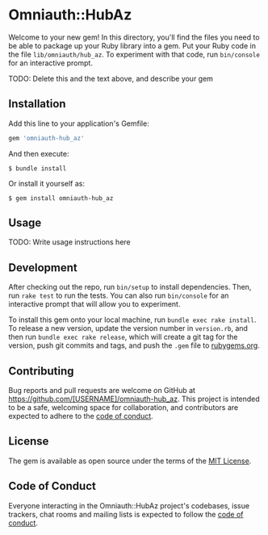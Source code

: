 # Omniauth::HubAz

Welcome to your new gem! In this directory, you'll find the files you need to be able to package up your Ruby library into a gem. Put your Ruby code in the file `lib/omniauth/hub_az`. To experiment with that code, run `bin/console` for an interactive prompt.

TODO: Delete this and the text above, and describe your gem

## Installation

Add this line to your application's Gemfile:

```ruby
gem 'omniauth-hub_az'
```

And then execute:

    $ bundle install

Or install it yourself as:

    $ gem install omniauth-hub_az

## Usage

TODO: Write usage instructions here

## Development

After checking out the repo, run `bin/setup` to install dependencies. Then, run `rake test` to run the tests. You can also run `bin/console` for an interactive prompt that will allow you to experiment.

To install this gem onto your local machine, run `bundle exec rake install`. To release a new version, update the version number in `version.rb`, and then run `bundle exec rake release`, which will create a git tag for the version, push git commits and tags, and push the `.gem` file to [rubygems.org](https://rubygems.org).

## Contributing

Bug reports and pull requests are welcome on GitHub at https://github.com/[USERNAME]/omniauth-hub_az. This project is intended to be a safe, welcoming space for collaboration, and contributors are expected to adhere to the [code of conduct](https://github.com/[USERNAME]/omniauth-hub_az/blob/master/CODE_OF_CONDUCT.md).


## License

The gem is available as open source under the terms of the [MIT License](https://opensource.org/licenses/MIT).

## Code of Conduct

Everyone interacting in the Omniauth::HubAz project's codebases, issue trackers, chat rooms and mailing lists is expected to follow the [code of conduct](https://github.com/[USERNAME]/omniauth-hub_az/blob/master/CODE_OF_CONDUCT.md).
